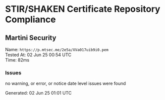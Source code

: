 # STIR/SHAKEN Certificate Repository Compliance

## Martini Security

Name: `https://p.mtsec.me/2e5a/XVa017uib9i0.pem`\
Tested At: 02 Jun 25 00:54 UTC\
Time: 82ms

### Issues

no warning, or error, or notice date level issues were found

Generated: 02 Jun 25 01:01 UTC